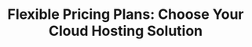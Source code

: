 ---
title: "Flexible Pricing Plans: Choose Your Cloud Hosting Solution"
description: Host on Your Own Cloud or Leverage Dataflow's Cloud
hostown: Host on your own cloud
hostdata: Host on dataflow cloud

owncloudplan:
   plan1:
      suggestion: Simple Pack
      planname: Free
      slogan: For Personal use
      cost: 0
      duration: per month
      button: Join for free
      feature1: Centralized connection  
      feature2: Jupyter 
      feature3: Airflow 
      feature4: ADT 
      feature5: Dash app 
      feature_1: AI ready python environment
      feature_2: Unlimited shared data connections
      feature_3: Git integration
      feature_4: Apps Included
      apps: ["Jupyterhub" , "Airflow"]
      feature_5: Standard Support
      feature_6: Self Install
      feature_7: Unlimited public/private repositories
      feature_8: Automatic security and version updates
      
   plan2:
      suggestion: Recommended
      planname: Start up
      slogan: Launch your AI Startup today! For Organisations upto 5 users
      cost: 99
      duration: per user /month
      button: Get Started
      prevplan: Everything included in Free, plus...
      feature1: Centralized connection  
      feature2: Jupyter 
      feature3: Airflow 
      feature4: ADT 
      feature5: Dash app 
      feature6: Required reviewers
      feature7: Pages and Wikis 
      feature_1: AI ready python environment
      feature_2: Unlimited shared data connections
      feature_3: Git integration
      feature_4: Apps Included
      apps: ["Jupyterhub" , "Airflow", "Superset","Dash Apps"]
      feature_5: Premium Support
      feature_6: Self Install
      feature_7: Unlimited public/private repositories
      feature_8: Automatic security and version updates
      feature8: Environment deployment branches and secrets
      addonshead: Featured add-ons
      addon1: GitHub Copilot Access
      addon2: Web-based support

   plan3:
      suggestion: Most Popular
      planname: Enterprise
      slogan: Security, compliance, and flexible deployment
      cost: 199
      duration: per user /month
      button: Get Started
      prevplan: Everything included in Team, plus...
      feature1: Centralized connection  
      feature2: Jupyter 
      feature3: Airflow 
      feature4: ADT 
      feature5: Dash app 
      feature6: Required reviewers
      feature7: Pages and Wikis 
      feature8: Environment deployment branches and secrets
      feature9: SAML single sign-on
      feature10: Pages and Wikis 
      feature11: GitHub Connect
      feature_1: AI ready python environment
      feature_2: Unlimited shared data connections
      feature_3: Git integration
      feature_4: Apps included
      apps: ["Jupyterhub" , "Airflow", "Superset","Dash Apps","VS Code","Streamlit"]
      feature_5: 24/7 Dedicated Support
      feature_6: Self install
      feature_7: Unlimited public/private repositories
      feature_8: Automatic security and version updates
      feature_9: Enhanced Data Security
      feature_10: Custom server configuration
      feature_11: Full Admin Access
      addonshead: Exclusive add-ons
      addon1: GitHub Copilot Access
      addon2: Web-based support

datacloudplans:
   plan1:
      suggestion: Simple Pack
      planname: Free
      slogan: The basics for individuals and organizations
      cost: 0
      duration: 14 days free trail
      button: Join for free
      feature1: Setup cloud 
      feature2: Data infrastructure
      feature3: 100 prompts /hour
      feature4: Consultation

   plan2:
      suggestion: Most Popular
      planname: Premium
      slogan: Security, compliance, and flexible deployment
      message: For when your mission-critical software requires organization-wide security, compliance, and planning
      button: Contact us for pricing
      prevplan: Everything included in Team, plus...
      feature1: Centralized connection  
      feature2: Jupyter 
      feature3: Airflow 
      feature4: ADT 
      feature5: Dash app 
      feature6: Required reviewers
      feature7: Setup cloud 
      feature8: Data infrastructure
      feature9: 100 prompts /hour
      feature10: Consultation
      feature11: Team Collaboration
      addonshead: Exclusive add-ons
      addon1: GitHub Copilot Access
      addon2: Web-based support

heading: Compare Plan Features

table1:
   tablehead1: 
     title: Compare Plan Features
     description: Choose your workspace plan according to your organisational plan
   tablehead2:
      cost: Free
      button: Get Started
   tablehead3: 
      cost: 99
      duration: /month
      button: Get Started
   tablehead4:
      cost: 199
      duration: /month
      button: Get Started
   feature1: Centralized connection management
   feature2: Stable connection management
   feature3: Jupyter
   feature4: Airflow
   feature5: Dash app
   feature6: Apache Spark
   feature7: Free 2hrs Consultation /month
   feature8: Email support
   feature9: Mobile support
   feature10: Response time
   feature_1: AI ready python environment
   feature_2: Unlimited shared data connections
   feature_3: Git integration
   feature_4: Apps included
   apps: ["Jupyterhub" , "Airflow", "Superset","Dash Apps","VS Code","Streamlit"]
   feature_5: Support
   feature_6: Self install
   feature_7: Unlimited public/private repositories
   feature_8: Automatic security and version updates
   feature_9: Enhanced Data Security
   feature_10: Custom server configuration
   feature_11: Full Admin Access
   feature_12: Response time
    

table2:
    tablehead1: 
      title: Compare Plan Features
      description: The basics for individuals and organizations
    tablehead2:
       cost: Free
       button: choose this plan
    tablehead3:
       cost: Contact us
       button: choose this plan
    feature1: Setup Cloud
    feature2: Consultation
    feature3: Data infrastructure
    feature4: Custom Pricing
    feature5: 100 prompt/hour
    feature6: Team and Individual Dashboards


---